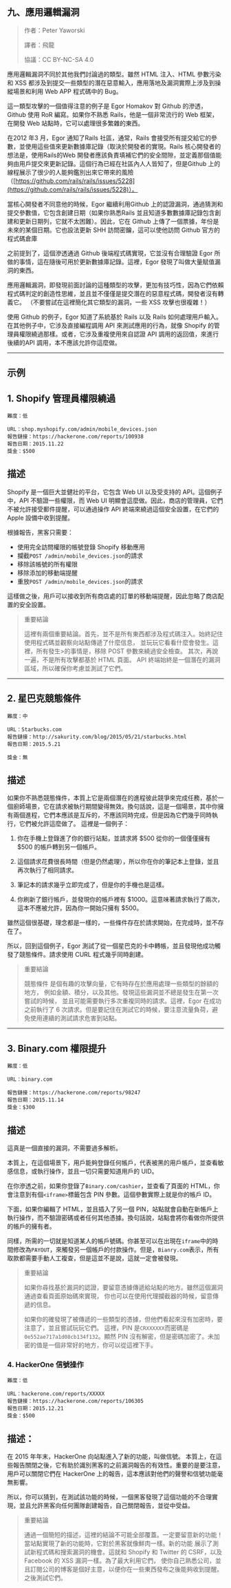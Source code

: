## **九、應用邏輯漏洞**

>作者：Peter Yaworski
>
>譯者：飛龍
>
>協議：CC BY-NC-SA 4.0
>

應用邏輯漏洞不同於其他我們討論過的類型。雖然 HTML 注入、HTML 參數污染和 XSS 都涉及到提交一些類型的潛在惡意輸入，應用落地及漏洞實際上涉及到操縱場景和利用 Web APP 程式碼中的 Bug。
<p>

這一類型攻擊的一個值得注意的例子是 Egor Homakov 對 Github 的滲透，Github 使用 RoR 編寫。如果你不熟悉 Rails，他是一個非常流行的 Web 框架，在開發 Web 站點時，它可以處理很多繁雜的東西。

<p>

在2012 年3 月，Egor 通知了Rails 社區，通常，Rails 會接受所有提交給它的參數，並使用這些值來更新數據庫記錄（取決於開發者的實現。Rails 核心開發者的想法是，使用Rails的Web 開發者應該負責填補它們的安全間隙，並定義那個值能夠由用戶提交來更新記錄。這個行為已經在社區內人人皆知了，但是Github 上的線程展示了很少的人能夠鑑別出來它帶來的風險（[https://github.com/rails/rails/issues/5228](https://github.com/rails/rails/issues/5228)）。

當核心開發者不同意他的時候，Egor 繼續利用Github 上的認證漏洞，通過猜測和提交參數值，它包含創建日期（如果你熟悉Rails 並且知道多數數據庫記錄包含創建和更新日期列，它就不太困難）。因此，它在 Github 上傳了一個票據，年份是未來的某個日期。它也設法更新 SHH 訪問密鑰，這可以使他訪問 Github 官方的程式碼倉庫

<p>

之前提到了，這個滲透通過 Github 後端程式碼實現，它並沒有合理驗證 Egor 所做的事情，這在隨後可用於更新數據庫記錄。這裡，Egor 發現了叫做大量賦值漏洞的東西。


<p>

應用邏輯漏洞，即發現前面討論的這種類型的攻擊，更加有技巧性，因為它們依賴程式碼判定的創造性思維，並且並不僅僅是提交潛在的惡意程式碼，開發者沒有轉義它。 （不要嘗試在這裡簡化其它類型的漏洞，一些 XSS 攻擊也很複雜！）

<p>

使用 Github 的例子，Egor 知道了系統基於 Rails 以及 Rails 如何處理用戶輸入。在其他例子中，它涉及直接編程調用 API 來測試應用的行為，就像 Shopify 的管理員權限繞過那樣。或者，它涉及重複使用來自認證 API 調用的返回值，來進行後續的API 調用，本不應該允許你這麼做。


---

## **示例**

## **1. Shopify 管理員權限繞過**

```
難度：低

URL：shop.myshopify.com/admin/mobile_devices.json
報告鏈接：https://hackerone.com/reports/100938
報告日期：2015.11.22
獎金：$500
```

## **描述**

Shopify 是一個巨大並健壯的平台，它包含 Web UI 以及受支持的 API。這個例子中，API 不驗證一些權限，而 Web UI 明顯會這麼做。因此，商店的管理員，它們不被允許接受郵件提醒，可以通過操作 API 終端來繞過這個安全設置，在它們的 Apple 設備中收到提醒。

根據報告，黑客只需要：
- 使用完全訪問權限的帳號登錄 Shopify 移動應用
- 攔截`POST /admin/mobile_devices.json`的請求
- 移除該帳號的所有權限
- 移除添加的移動端提醒
- 重放`POST /admin/mobile_devices.json`的請求

這樣做之後，用戶可以接收到所有商店處的訂單的移動端提醒，因此忽略了商店配置的安全設置。


>重要結論
>
>這裡有兩個重要結論。首先，並不是所有東西都涉及程式碼注入。始終記住使用程式碼並觀察向站點傳遞了什麼信息，
>並玩玩它看看什麼會發生。這裡，所有發生>的事情是，移除 POST 參數來繞過安全檢查。
>其次，再說一遍，不是所有攻擊都基於 HTML 頁面。 API 
>終端始終是一個潛在的漏洞區域，所以確保你考慮並測試了它們。

---

## **2. 星巴克競態條件**

```
難度：中

URL：Starbucks.com
報告鏈接：http://sakurity.com/blog/2015/05/21/starbucks.html
報告日期：2015.5.21

獎金：無

```

## **描述**

如果你不熟悉競態條件，本質上它是兩個潛在的進程彼此競爭來完成任務，基於一個廚師場景，它在請求被執行期間變得無效。換句話說，這是一個場景，其中你擁有兩個進程，它們本應該是互斥的，不應該同時完成，但是因為它們幾乎同時執行，它們被允許這麼做了。
這裡是一個例子：

1. 你在手機上登錄進了你的銀行站點，並請求將 $500 從你的一個僅僅擁有 $500 的帳戶轉到另一個帳戶。

<p>

2. 這個請求花費很長時間（但是仍然處理），所以你在你的筆記本上登錄，並且再次執行了相同請求。

<p>

3. 筆記本的請求幾乎立即完成了，但是你的手機也是這樣。

<p>

4. 你刷新了銀行帳戶，並發現你的帳戶裡有 $1000。這意味著請求執行了兩次，這本不應被允許，因為你一開始只擁有 $500。

雖然這個很基礎，理念都是一樣的，一些條件存在於請求開始，在完成時，並不存在了。
<p>
所以，回到這個例子，Egor 測試了從一個星巴克的卡中轉帳，並且發現他成功觸發了競態條件。請求使用 CURL 程式幾乎同時創建。

>重要結論
>
>競態條件 是個有趣的攻擊向量，它有時存在於應用處理一些類型的餘額的地方，
>例如金額、積分，以及其他。發現這些漏洞並不總是發生在第一次嘗試的時候，
>並且可能需要執行多次重複同時的請求。這裡，Egor 在成功之前執行了 
>6 次請求。但是要記住在測試它的時候，要注意流量負荷，避免使用連續的測試請求危害到站點。

---

## **3. Binary.com 權限提升**

```
難度：低

URL：binary.com

報告鏈接：https://hackerone.com/reports/98247
報告日期：2015.11.14
獎金：$300
```

## **描述**

這真是一個直接的漏洞，不需要過多解析。
<P>

本質上，在這個場景下，用戶能夠登錄任何帳戶，代表被黑的用戶帳戶，並查看敏感信息，或執行操作，並且一切只需要知道用戶的 UID。

<p>

在你滲透之前，如果你登錄了`Binary.com/cashier`，並查看了頁面的 HTML，你會注意到有個`<iframe>`標籤包含 PIN 參數。這個參數實際上就是你的帳戶 ID。

<p>
下面，如果你編輯了 HTML，並且插入了另一個 PIN，站點就會自動在新帳戶上執行操作，而不驗證密碼或者任何其他憑據。換句話說，站點會將你看做你所提供的帳戶的擁有者。

<p>

同樣，所需的一切就是知道某人的帳戶號碼。你甚至可以在出現在`iframe`中的時間修改為`PAYOUT`，來觸發另一個帳戶的付款操作。但是，`Bianry.com`表示，所有取款都需要手動人工複查，但是這並不是說，這就一定會被發現。


>重要結論
>
>如果你尋找基於漏洞的認證，要留意憑據傳遞給站點的地方。雖然這個漏洞通過查看頁面原始碼來實現，
>你也可以在使用代理攔截器的時候，留意傳遞的信息。
>
>如果你的確發現了被傳遞的一些類型的憑據，但他們看起來沒有加密時，要注意了，並且嘗試玩玩它們。
>這裡，PIN 是`CRXXXXXX`而密碼是`0e552ae717a1d08cb134f132`。顯然 PIN 
>沒有解密，但是密碼加密了。未加密的值是一個非常好的地方，你可以從這裡下手。


### **4. HackerOne 信號操作**

```
難度：低

URL：hackerone.com/reports/XXXXX
報告鏈接：https://hackerone.com/reports/106305
報告日期：2015.12.21
獎金：$500
```

## **描述：**

在 2015 年年末，HackerOne 向站點進入了新的功能，叫做信號。
本質上，在這些報告關閉之後，它有助於識別黑客的之前漏洞報告的有效性。重要的是要注意，用戶可以關閉它們在 HackerOne 上的報告，這本應該對他們的聲譽和信號功能毫無影響。
<p>

所以，你可以猜到，在測試該功能的時候，一個黑客發現了這個功能的不合理實現，並且允許黑客向任何團隊創建報告，自己關閉報告，並從中受益。
<p>

>重要結論
>
>通過一個簡短的描述，這裡的結論不可能全部覆蓋。一定要留意新的功能！當站點實現了新的功能時，它對於黑客就像鮮肉一樣。新的功能
>展示了測試新程式碼和搜索漏洞的機會。這就和 Shopify 和 Twitter 的 CSRF，以及 Facebook 的 XSS 漏洞一樣。為了最大利用它們，
>使你自己熟悉公司，並且訂閱公司的博客是個好主意，以便你在一些東西發布之後能夠收到提醒。之後測試它們。